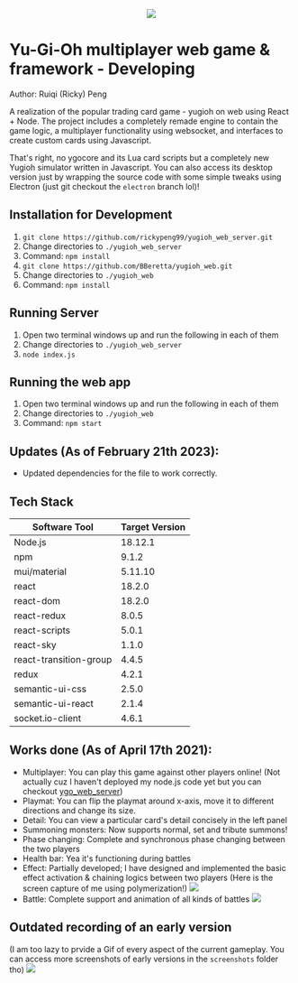 <p align="center">
<img src="screenshots/yugioh_screen.png" /><br>
</p>

# Yu-Gi-Oh multiplayer web game & framework - Developing

Author: Ruiqi (Ricky) Peng

A realization of the popular trading card game - yugioh on web using React + Node. The project includes a completely remade engine to contain the game logic, a multiplayer functionality using websocket, and interfaces to create custom cards using Javascript. 

That's right, no ygocore and its Lua card scripts but a completely new Yugioh simulator written in Javascript. You can also access its desktop version just by wrapping the source code with some simple tweaks using Electron (just git checkout the `electron` branch lol)!

## Installation for Development
1. `git clone https://github.com/rickypeng99/yugioh_web_server.git`
2. Change directories to `./yugioh_web_server`
3. Command: `npm install`
4. `git clone https://github.com/BBeretta/yugioh_web.git`
4. Change directories to `./yugioh_web`
5. Command: `npm install`

## Running Server
1. Open two terminal windows up and run the following in each of them
2. Change directories to `./yugioh_web_server`
3. `node index.js`

## Running the web app
1. Open two terminal windows up and run the following in each of them
2. Change directories to `./yugioh_web`
3. Command: `npm start`

## Updates (As of February 21th 2023):
- Updated dependencies for the file to work correctly.

## Tech Stack
| Software Tool | Target Version |
| --- | --- |
| Node.js | 18.12.1 |
| npm | 9.1.2 |
| mui/material | 5.11.10 |
| react | 18.2.0 |
| react-dom | 18.2.0 |
| react-redux | 8.0.5 |
| react-scripts | 5.0.1 |
| react-sky | 1.1.0 | --force (not compatible for React^18)
| react-transition-group | 4.4.5 |
| redux | 4.2.1 |
| semantic-ui-css | 2.5.0 |
| semantic-ui-react | 2.1.4 |
| socket.io-client | 4.6.1 |

## Works done (As of April 17th 2021):
 - Multiplayer: You can play this game against other players online! (Not actually cuz I haven't deployed my node.js code yet but you can checkout [ygo_web_server](https://github.com/rickypeng99/yugioh_web_server))
 - Playmat: You can flip the playmat around x-axis, move it to different directions and change its size.
 - Detail: You can view a particular card's detail concisely in the left panel
 - Summoning monsters: Now supports normal, set and tribute summons!
 - Phase changing: Complete and synchronous phase changing between the two players
 - Health bar: Yea it's functioning during battles
 - Effect: Partially developed; I have designed and implemented the basic effect activation & chaining logics between two players (Here is the screen capture of me using polymerization!)
 ![](screenshots/yugioh_fusion.gif)
 - Battle: Complete support and animation of all kinds of battles
 ![](screenshots/yugioh5.gif)



 ## Outdated recording of an early version
  (I am too lazy to prvide a Gif of every aspect of the current gameplay. You can access more screenshots of early versions in the `screenshots` folder tho)
  ![](screenshots/yugioh.gif)
